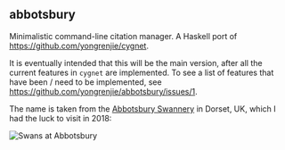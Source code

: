 ## abbotsbury

Minimalistic command-line citation manager. A Haskell port of https://github.com/yongrenjie/cygnet.

It is eventually intended that this will be the main version, after all the current features in `cygnet` are implemented.
To see a list of features that have been / need to be implemented, see https://github.com/yongrenjie/abbotsbury/issues/1.

The name is taken from the [Abbotsbury Swannery](https://en.wikipedia.org/wiki/Abbotsbury_Swannery) in Dorset, UK, which I had the luck to visit in 2018:

![Swans at Abbotsbury](https://i.imgur.com/vFwSFY7.jpg)
